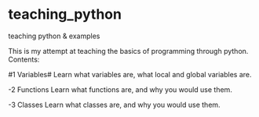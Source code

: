 # teaching_python
teaching python &amp; examples

This is my attempt at teaching the basics of programming through python.
Contents:

#1 Variables#
Learn what variables are, what local and global variables are.

-2 Functions
Learn what functions are, and why you would use them.

-3 Classes
Learn what classes are, and why you would use them.
